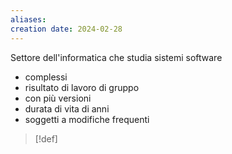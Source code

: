 ```yaml
---
aliases: 
creation date: 2024-02-28
---
```


Settore dell'informatica che studia sistemi software
- complessi
- risultato di lavoro di gruppo
- con più versioni
- durata di vita di anni
- soggetti a modifiche frequenti

>[!def]
